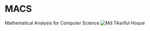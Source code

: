 # MACS
Mathematical Analysis for Computer Science 
![Md   TAsriful Hoque](https://user-images.githubusercontent.com/78270149/122662417-9475d200-d1b4-11eb-8b06-773e3cf170ba.jpg)

